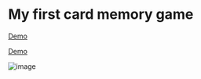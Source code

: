 # My first card memory game


[Demo](https://timchen0409.github.io/card-memory-game)

<a href="https://timchen0409.github.io/card-memory-game" target="_blank">Demo</a>

![image](https://github.com/TimChen0409/card-memory-game/blob/master/images/demo.gif)
